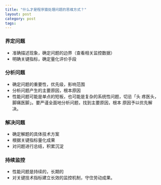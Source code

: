 ```yaml
---
title: "什么才是程序猿处理问题的思维方式？"
layout: post
category: post
tags: 
---
```


### 界定问题
* 准确描述现象，确定问题的边界（查看相关监控数据）
* 明确关键指标，确定量化评价手段

### 分析问题
* 确定问题的重要性，优先级，影响范围    
* 分析问题产生的主要原因，根本原因
* 性能问题可能是单点的短板，也可能是复杂的系统性问题，切忌「头   疼医头，脚痛医脚」。要严谨全面地分析问题，找到主要原因，根本   原因予以优先解决。

### 解决问题
* 确定解题的具体技术方案
* 根据关键指标量化成果
* 对问题进行总结，积累沉淀

### 持续监控
* 性能问题是持续的，长期的
* 对关键技术指标建立长效的监控机制，守住劳动成果。

